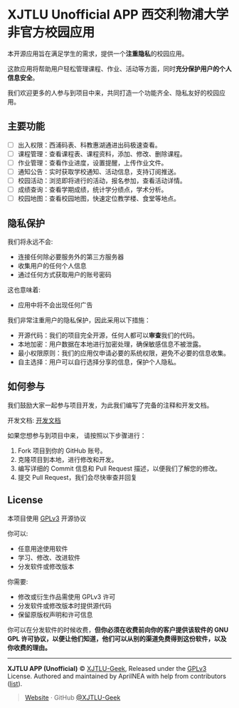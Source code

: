 # XJTLU Unofficial APP 西交利物浦大学非官方校园应用

本开源应用旨在满足学生的需求，提供一个**注重隐私**的校园应用。

这款应用将帮助用户轻松管理课程、作业、活动等方面，同时**充分保护用户的个人信息安全**。

我们欢迎更多的人参与到项目中来，共同打造一个功能齐全、隐私友好的校园应用。

## 主要功能

- [ ] 出入权限：西浦码表、科教惠湖通进出码极速查看。
- [ ] 课程管理：查看课程表、课程资料，添加、修改、删除课程。
- [ ] 作业管理：查看作业进度，设置提醒，上传作业文件。
- [ ] 通知公告：实时获取学校通知、活动信息，支持订阅推送。
- [ ] 校园活动：浏览即将进行的活动，报名参加，查看活动详情。
- [ ] 成绩查询：查看学期成绩，统计学分绩点，学术分析。
- [ ] 校园地图：查看校园地图，快速定位教学楼、食堂等地点。

## 隐私保护

我们将永远不会:

- 连接任何除必要服务外的第三方服务器
- 收集用户的任何个人信息
- 通过任何方式获取用户的账号密码

这也意味着:

- 应用中将不会出现任何广告

我们非常注重用户的隐私保护，因此采用以下措施：

- 开源代码：我们的项目完全开源，任何人都可以**审查**我们的代码。
- 本地加密：用户数据在本地进行加密处理，确保敏感信息不被泄露。
- 最小权限原则：我们的应用仅申请必要的系统权限，避免不必要的信息收集。
- 自主选择：用户可以自行选择分享的信息，保护个人隐私。

## 如何参与

我们鼓励大家一起参与项目开发，为此我们编写了完备的注释和开发文档。

开发文档: [开发文档](./docs/README.md)

如果您想参与到项目中来， 请按照以下步骤进行：

1. Fork 项目到你的 GitHub 账号。
2. 克隆项目到本地，进行修改和开发。
3. 编写详细的 Commit 信息和 Pull Request 描述，以便我们了解您的修改。
4. 提交 Pull Request，我们会尽快审查并回复

## License

本项目使用 [GPLv3](./LICENSE-GPL) 开源协议

你可以:

- 任意用途使用软件
- 学习、修改、改进软件
- 分发软件或修改版本

你需要:

- 修改或衍生作品需使用 GPLv3 许可
- 分发软件或修改版本时提供源代码
- 保留原版权声明和许可信息

你可以在分发软件的时候收费，**但你必须在收费前向你的客户提供该软件的 GNU GPL 许可协议，以便让他们知道，他们可以从别的渠道免费得到这份软件，以及你收费的理由。**

----

**XJTLU APP (Unofficial)** © [XJTLU-Geek](https://github.com/XJTLU-Geek), Released under the [GPLv3](./LICENSE-GPL)
License.
Authored and maintained by AprilNEA with help from
contributors ([list](https://github.com/XJTLU-Geek/XJTLU-App/graphs/contributors)).

> [Website](https://xjtlu.best) · GitHub [@XJTLU-Geek](https://github.com/XJTLU-Geek)
